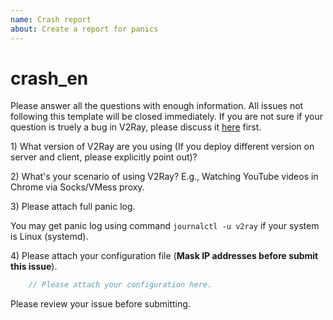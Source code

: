```yaml
---
name: Crash report
about: Create a report for panics
---
```


# crash\_en

Please answer all the questions with enough information. All issues not following this template will be closed immediately. If you are not sure if your question is truely a bug in V2Ray, please discuss it [here](https://github.com/v2ray/discussion/issues) first.

1\) What version of V2Ray are you using \(If you deploy different version on server and client, please explicitly point out\)?

2\) What's your scenario of using V2Ray? E.g., Watching YouTube videos in Chrome via Socks/VMess proxy.

3\) Please attach full panic log.

You may get panic log using command `journalctl -u v2ray` if your system is Linux \(systemd\).

4\) Please attach your configuration file \(**Mask IP addresses before submit this issue**\).

```javascript
    // Please attach your configuration here.
```

Please review your issue before submitting.

